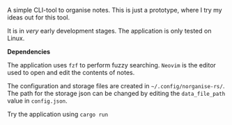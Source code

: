 
A simple CLI-tool to organise notes. This is just a prototype, where I try my ideas out for this tool.

It is in _very_ early development stages. 
The application is only tested on Linux.

**Dependencies**

The application uses `fzf` to perform fuzzy searching.
`Neovim` is the editor used to open and edit the contents of notes.

The configuration and storage files are created in `~/.config/norganise-rs/`.
The path for the storage json can be changed by editing the `data_file_path` value in `config.json`.

Try the application using `cargo run`


